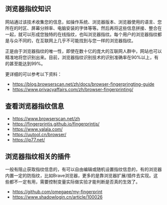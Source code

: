 ## 浏览器指纹知识

网站通过该技术收集您的信息，如操作系统、浏览器版本、浏览器使用的语言、您所在的时区、屏幕分辨率、电脑安装的字体等等。然后再将这些信息拼接、整合在一起，就可以形成您独特的在线指纹，也叫浏览器指纹。每个用户的浏览器指纹都是与众不同的，在互联网上几乎不可能找到与您一样的浏览器指纹。

正是由于浏览器指纹的唯一性，即使在数十亿的庞大的互联网人群中，网站也可以精准地将您识别出来。目前，浏览器指纹识别技术的识别准确率在90%以上，有的甚至能达到99%。

更详细的可以参考以下资料：

- https://blog.browserscan.net/zh/docs/browser-fingerpringting-guide
- https://www.privacyaffairs.com/zh/browser-fingerprinting/

## 查看浏览器指纹信息

- https://www.browserscan.net/zh
- https://fingerprintjs.github.io/fingerprintjs/
- https://www.yalala.com/
- https://uutool.cn/browser/
- https://ip77.net/


## 浏览器指纹相关的插件
一般有阻止获取指纹信息的，有可以自由编辑或随机设置指纹信息的，有的浏览器内置一定的防指纹，比如Brave浏览器，更多的是靠浏览器扩展/插件去实现。这些都不一定有用，需要控制变量实际做实验才能判断是否真的生效了。
 
- https://github.com/omegaee/my-fingerprint
- https://www.shadowlogin.cn/article/100026

